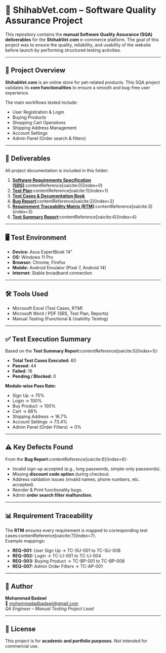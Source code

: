 # 🐾 ShihabVet.com – Software Quality Assurance Project

This repository contains the **manual Software Quality Assurance (SQA) deliverables** for the **ShihabVet.com** e-commerce platform. The goal of this project was to ensure the quality, reliability, and usability of the website before launch by performing structured testing activities.

---

## 📌 Project Overview
**ShihabVet.com** is an online store for pet-related products. This SQA project validates its **core functionalities** to ensure a smooth and bug-free user experience.  

The main workflows tested include:
- User Registration & Login  
- Buying Products  
- Shopping Cart Operations  
- Shipping Address Management  
- Account Settings  
- Admin Panel (Order search & filters)

---

## 📂 Deliverables
All project documentation is included in this folder:

1. **[Software Requirements Specification (SRS)](1-%20ShihabVet%20%20-%20SRS.docx.pdf)**:contentReference[oaicite:0]{index=0}  
2. **[Test Plan](2-%20ShihabVet.com%20Test%20Plan.pdf)**:contentReference[oaicite:1]{index=1}  
3. **[Test Cases & Documentation Book](3-%20ShihabVet%20Manual%20Testing-Documentation%20Book.xlsx)**  
4. **[Bug Report](4-%20ShihabVet%20Manual%20Testing%20-%20Bug%20Report.pdf)**:contentReference[oaicite:2]{index=2}  
5. **[Requirement Traceability Matrix (RTM)](5-%20ShihabVet%20Manual%20Testing-Documentation%20Book%20-%20RTM.pdf)**:contentReference[oaicite:3]{index=3}  
6. **[Test Summary Report](6-%20ShihabVet%20Manual%20Testing-Documentation%20Book%20-%20Test%20Summary%20Report.pdf)**:contentReference[oaicite:4]{index=4}

---

## 🖥️ Test Environment
- **Device:** Asus ExpertBook 14"  
- **OS:** Windows 11 Pro  
- **Browser:** Chrome, Firefox  
- **Mobile:** Android Emulator (Pixel 7, Android 14)  
- **Internet:** Stable broadband connection  

---

## 🛠️ Tools Used
- Microsoft Excel (Test Cases, RTM)  
- Microsoft Word / PDF (SRS, Test Plan, Reports)  
- Manual Testing (Functional & Usability Testing)  

---

## ✅ Test Execution Summary
Based on the **Test Summary Report**:contentReference[oaicite:5]{index=5}:

- **Total Test Cases Executed:** 60  
- **Passed:** 44  
- **Failed:** 16  
- **Pending / Blocked:** 0  

**Module-wise Pass Rate:**  
- Sign Up → 75%  
- Login → 100%  
- Buy Product → 100%  
- Cart → 88%  
- Shipping Address → 16.7%  
- Account Settings → 73.4%  
- Admin Panel (Order Filters) → 0%  

---

## ⚠️ Key Defects Found
From the **Bug Report**:contentReference[oaicite:6]{index=6}:
- Invalid sign-up accepted (e.g., long passwords, simple-only passwords).  
- Missing **discount code option** during checkout.  
- Address validation issues (invalid names, phone numbers, etc. accepted).  
- Reorder & Print functionality bugs.  
- Admin **order search filter malfunction**.  

---

## 📊 Requirement Traceability
The **RTM** ensures every requirement is mapped to corresponding test cases:contentReference[oaicite:7]{index=7}.  
Example mappings:
- **REQ-001:** User Sign Up → TC-SU-001 to TC-SU-008  
- **REQ-002:** Login → TC-LI-001 to TC-LI-004  
- **REQ-003:** Buying Product → TC-BP-001 to TC-BP-008  
- **REQ-007:** Admin Order Filters → TC-AP-001  

---

## 👤 Author
**Mohammad Badawi**  
📧 [mohammadadbadawi@gmail.com](mailto:mohammadadbadawi@gmail.com)  
*QA Engineer – Manual Testing Project Lead*  

---

## 📜 License
This project is for **academic and portfolio purposes**. Not intended for commercial use.

